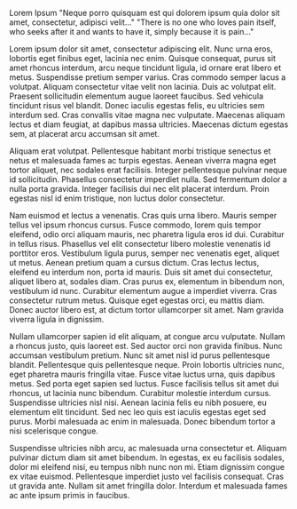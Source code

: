 Lorem Ipsum
"Neque porro quisquam est qui dolorem ipsum quia dolor sit amet, consectetur, adipisci velit..."
"There is no one who loves pain itself, who seeks after it and wants to have it, simply because it is pain..."


Lorem ipsum dolor sit amet, consectetur adipiscing elit. Nunc urna eros, lobortis eget finibus eget, lacinia nec enim. Quisque consequat, purus sit amet rhoncus interdum, arcu neque tincidunt ligula, id ornare erat libero et metus. Suspendisse pretium semper varius. Cras commodo semper lacus a volutpat. Aliquam consectetur vitae velit non lacinia. Duis ac volutpat elit. Praesent sollicitudin elementum augue laoreet faucibus. Sed vehicula tincidunt risus vel blandit. Donec iaculis egestas felis, eu ultricies sem interdum sed. Cras convallis vitae magna nec vulputate. Maecenas aliquam lectus et diam feugiat, at dapibus massa ultricies. Maecenas dictum egestas sem, at placerat arcu accumsan sit amet.

Aliquam erat volutpat. Pellentesque habitant morbi tristique senectus et netus et malesuada fames ac turpis egestas. Aenean viverra magna eget tortor aliquet, nec sodales erat facilisis. Integer pellentesque pulvinar neque id sollicitudin. Phasellus consectetur imperdiet nulla. Sed fermentum dolor a nulla porta gravida. Integer facilisis dui nec elit placerat interdum. Proin egestas nisl id enim tristique, non luctus dolor consectetur.

Nam euismod et lectus a venenatis. Cras quis urna libero. Mauris semper tellus vel ipsum rhoncus cursus. Fusce commodo, lorem quis tempor eleifend, odio orci aliquam mauris, nec pharetra ligula eros id dui. Curabitur in tellus risus. Phasellus vel elit consectetur libero molestie venenatis id porttitor eros. Vestibulum ligula purus, semper nec venenatis eget, aliquet ut metus. Aenean pretium quam a cursus dictum. Cras lectus lectus, eleifend eu interdum non, porta id mauris. Duis sit amet dui consectetur, aliquet libero at, sodales diam. Cras purus ex, elementum in bibendum non, vestibulum id nunc. Curabitur elementum augue a imperdiet viverra. Cras consectetur rutrum metus. Quisque eget egestas orci, eu mattis diam. Donec auctor libero est, at dictum tortor ullamcorper sit amet. Nam gravida viverra ligula in dignissim.

Nullam ullamcorper sapien id elit aliquam, at congue arcu vulputate. Nullam a rhoncus justo, quis laoreet est. Sed auctor orci non gravida finibus. Nunc accumsan vestibulum pretium. Nunc sit amet nisl id purus pellentesque blandit. Pellentesque quis pellentesque neque. Proin lobortis ultricies nunc, eget pharetra mauris fringilla vitae. Fusce vitae luctus urna, quis dapibus metus. Sed porta eget sapien sed luctus. Fusce facilisis tellus sit amet dui rhoncus, ut lacinia nunc bibendum. Curabitur molestie interdum cursus. Suspendisse ultricies nisl nisi. Aenean lacinia felis eu nibh posuere, eu elementum elit tincidunt. Sed nec leo quis est iaculis egestas eget sed purus. Morbi malesuada ac enim in malesuada. Donec bibendum tortor a nisi scelerisque congue.

Suspendisse ultricies nibh arcu, ac malesuada urna consectetur et. Aliquam pulvinar dictum diam sit amet bibendum. In egestas, ex eu facilisis sodales, dolor mi eleifend nisi, eu tempus nibh nunc non mi. Etiam dignissim congue ex vitae euismod. Pellentesque imperdiet justo vel facilisis consequat. Cras ut gravida ante. Nullam sit amet fringilla dolor. Interdum et malesuada fames ac ante ipsum primis in faucibus.
